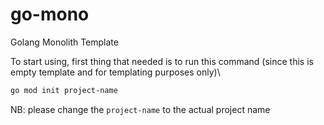 # go-mono

Golang Monolith Template

To start using, first thing that needed is to run this command (since this is empty template and for templating purposes only)\
```bash
go mod init project-name
```
NB: please change the `project-name` to the actual project name